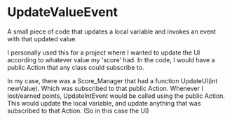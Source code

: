 # UpdateValueEvent
A small piece of code that updates a local variable and invokes an event with that updated value.


I personally used this for a project where I wanted to update the UI according to whatever value my 'score' had.
In the code, I would have a public Action that any class could subscribe to.

In my case, there was a Score_Manager that had a function UpdateUI(int newValue). Which was subscribed
to that public Action. Whenever I lost/earned points, UpdateIntEvent would be called using the public Action.
This would update the local variable, and update anything that was subscribed to that Action. (So in this case the UI)

